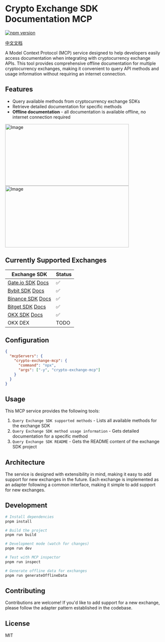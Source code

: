 # Crypto Exchange SDK Documentation MCP

[![npm version](https://img.shields.io/npm/v/crypto-exchange-mcp.svg)](https://www.npmjs.com/package/crypto-exchange-mcp)

[中文文档](./README-zh.md)

A Model Context Protocol (MCP) service designed to help developers easily access documentation when integrating with cryptocurrency exchange APIs. This tool provides comprehensive offline documentation for multiple cryptocurrency exchanges, making it convenient to query API methods and usage information without requiring an internet connection.

## Features

- Query available methods from cryptocurrency exchange SDKs
- Retrieve detailed documentation for specific methods
- **Offline documentation** - all documentation is available offline, no internet connection required

<img width="400" height="200" alt="Image" src="https://github.com/user-attachments/assets/00fc3ea1-2d05-4fcd-ab60-1fa00cf3d87e" />

<img width="400" height="200" alt="Image" src="https://github.com/user-attachments/assets/3296b13d-f10b-471a-8cce-199ddfd0ec9c" />

## Currently Supported Exchanges

| Exchange SDK                                                                                                | Status |
| ----------------------------------------------------------------------------------------------------------- | ------ |
| [Gate.io SDK](https://www.npmjs.com/package/gateio-api) [Docs](https://www.gate.com/docs/developers/apiv4)  | ✅     |
| [Bybit SDK](https://www.npmjs.com/package/bybit-api) [Docs](https://bybit-exchange.github.io/docs/v5/intro) | ✅     |
| [Binance SDK](https://www.npmjs.com/package/binance) [Docs](https://developers.binance.com/en)              | ✅     |
| [Bitget SDK](https://www.npmjs.com/package/bitget-api) [Docs](https://www.bitget.com/api-doc/common/intro)  | ✅     |
| [OKX SDK](https://www.npmjs.com/package/okx-api) [Docs](https://www.okx.com/docs-v5/en/#overview)           | ✅     |
| OKX DEX                                                                                                     | TODO   |

## Configuration

```json
{
  "mcpServers": {
    "crypto-exchange-mcp": {
      "command": "npx",
      "args": ["-y", "crypto-exchange-mcp"]
    }
  }
}
```

## Usage

This MCP service provides the following tools:

1. `Query Exchange SDK supported methods` - Lists all available methods for the exchange SDK
2. `Query Exchange SDK method usage information` - Gets detailed documentation for a specific method
3. `Query Exchange SDK README` - Gets the README content of the exchange SDK project

## Architecture

The service is designed with extensibility in mind, making it easy to add support for new exchanges in the future. Each exchange is implemented as an adapter following a common interface, making it simple to add support for new exchanges.

## Development

```bash
# Install dependencies
pnpm install

# Build the project
pnpm run build

# Development mode (watch for changes)
pnpm run dev

# Test with MCP inspector
pnpm run inspect

# Generate offline data for exchanges
pnpm run generateOfflineData
```

## Contributing

Contributions are welcome! If you'd like to add support for a new exchange, please follow the adapter pattern established in the codebase.

## License

MIT

